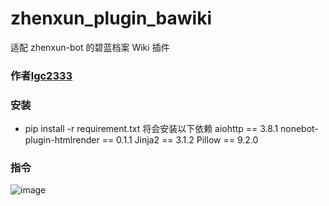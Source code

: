 # zhenxun_plugin_bawiki
适配 zhenxun-bot 的碧蓝档案 Wiki 插件
### 作者[lgc2333](https://github.com/lgc2333/nonebot-plugin-bawiki)
### 安装
+ pip install -r requirement.txt
将会安装以下依赖
aiohttp == 3.8.1
nonebot-plugin-htmlrender == 0.1.1
Jinja2 == 3.1.2
Pillow == 9.2.0
### 指令
![image](https://user-images.githubusercontent.com/55885527/187057588-2bcc03ef-012d-4467-8e0c-f0c88db84ef0.png)
